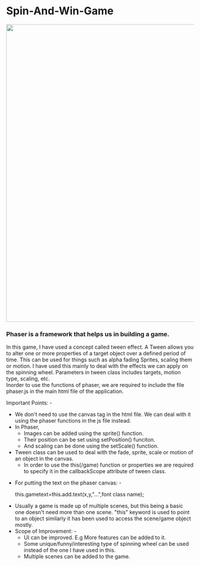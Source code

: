 # Spin-And-Win-Game

<p align="center">
<img src="assets/game3.gif" width="800">
</p>

### Phaser is a framework that helps us in building a game.
In this game, I have used a concept called tween effect. A Tween allows you to alter one or more properties of a target object over a defined period of time.
This can be used for things such as alpha fading Sprites, scaling them or motion. I have used this mainly to deal with the effects we can apply on the spinning wheel. Parameters in tween class includes targets, motion type, scaling, etc. <br>
Inorder to use the functions of phaser, we are required to include the file phaser.js in the main html file of the application.<br>

Important Points: -
<ul>
<li>We don't need to use the canvas tag in the html file. We can deal with it using the phaser functions in the js file instead.</li>
<li>In Phaser, 
	<ul>
	<li>Images can be added using the sprite() function.</li>
	<li>Their position can be set using setPosition() funciton.</li>
	<li>And scaling can be done using the setScale() function.</li>
	</ul>
</li>
<li>Tween class can be used to deal with the fade, sprite, scale or motion of an object in the canvas.
	<ul><li>In order to use the this(/game) function or properties we are required to specify it in the callbackScope attribute of tween class.</li><ul>
</li></ul></ul>

<li>For putting the text on the phaser canvas: -<p>
	this.gametext=this.add.text(x,y,"...",font class name);</p>
</li>
<li>Usually a game is made up of multiple scenes, but this being a basic one doesn't need more than one scene. "this" keyword is used to point to an object similarly it has been used to access the scene/game object mostly.
</li>	
<li> Scope of Improvement: -
	<ul><li>UI can be improved. E.g More features can be added to it.</li>
	<li>Some unique/funny/interesting type of spinning wheel can be used instead of the one I have used in this. </li>
	<li>Multiple scenes can be added to the game.</li>
	
</li>
	</ul>

